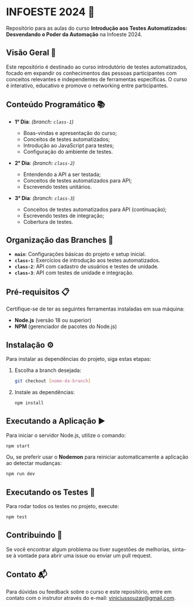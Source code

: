 # INFOESTE 2024 🚀

Repositório para as aulas do curso **Introdução aos Testes Automatizados: Desvendando o Poder da Automação** na Infoeste 2024.

## Visão Geral 📝

Este repositório é destinado ao curso introdutório de testes automatizados, focado em expandir os conhecimentos das pessoas participantes com conceitos relevantes e independentes de ferramentas específicas. O curso é interativo, educativo e promove o networking entre participantes.

## Conteúdo Programático 📚

- **1° Dia**: _(branch: `class-1`)_
  - Boas-vindas e apresentação do curso;
  - Conceitos de testes automatizados;
  - Introdução ao JavaScript para testes;
  - Configuração do ambiente de testes.
  
- **2° Dia**: _(branch: `class-2`)_
  - Entendendo a API a ser testada;
  - Conceitos de testes automatizados para API;
  - Escrevendo testes unitários.
  
- **3° Dia**: _(branch: `class-3`)_
  - Conceitos de testes automatizados para API (continuação);
  - Escrevendo testes de integração;
  - Cobertura de testes.

## Organização das Branches 🌿

- **`main`**: Configurações básicas do projeto e setup inicial.
- **`class-1`**: Exercícios de introdução aos testes automatizados.
- **`class-2`**: API com cadastro de usuários e testes de unidade.
- **`class-3`**: API com testes de unidade e integração.

## Pré-requisitos 📋

Certifique-se de ter as seguintes ferramentas instaladas em sua máquina:

- **Node.js** (versão 18 ou superior)
- **NPM** (gerenciador de pacotes do Node.js)

## Instalação ⚙️

Para instalar as dependências do projeto, siga estas etapas:

1. Escolha a branch desejada:
   ```bash
   git checkout [nome-da-branch]
   ```

2. Instale as dependências:
   ```bash
   npm install
   ```

## Executando a Aplicação ▶️

Para iniciar o servidor Node.js, utilize o comando:

```bash
npm start
```

Ou, se preferir usar o **Nodemon** para reiniciar automaticamente a aplicação ao detectar mudanças:

```bash
npm run dev
```

## Executando os Testes 🧪

Para rodar todos os testes no projeto, execute:

```bash
npm test
```

## Contribuindo 🤝

Se você encontrar algum problema ou tiver sugestões de melhorias, sinta-se à vontade para abrir uma issue ou enviar um pull request.

## Contato 📬

Para dúvidas ou feedback sobre o curso e este repositório, entre em contato com o instrutor através do e-mail: [viniciussouzav@gmail.com](mailto:viniciussouzav@gmail.com).
